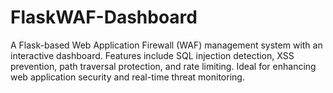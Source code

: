 # FlaskWAF-Dashboard
A Flask-based Web Application Firewall (WAF) management system with an interactive dashboard. Features include SQL injection detection, XSS prevention, path traversal protection, and rate limiting. Ideal for enhancing web application security and real-time threat monitoring.
